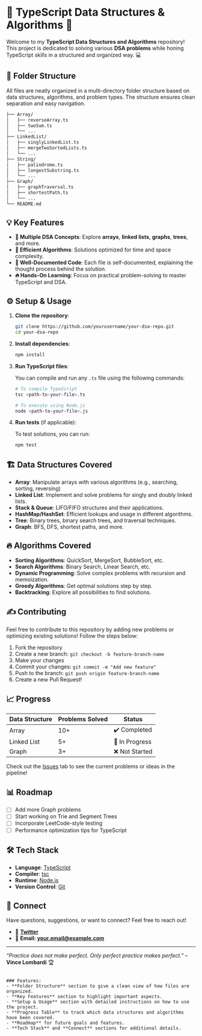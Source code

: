# 🚀 TypeScript Data Structures & Algorithms 🧠

Welcome to my **TypeScript Data Structures and Algorithms** repository! This project is dedicated to solving various **DSA problems** while honing TypeScript skills in a structured and organized way. 💻

## 📂 Folder Structure

All files are neatly organized in a multi-directory folder structure based on data structures, algorithms, and problem types. The structure ensures clean separation and easy navigation.

```bash
├── Array/
│   ├── reverseArray.ts
│   ├── twoSum.ts
│   └── ... 
├── LinkedList/
│   ├── singlyLinkedList.ts
│   ├── mergeTwoSortedLists.ts
│   └── ...
├── String/
│   ├── palindrome.ts
│   ├── longestSubstring.ts
│   └── ...
├── Graph/
│   ├── graphTraversal.ts
│   ├── shortestPath.ts
│   └── ...
└── README.md
```

## 💡 Key Features

- **📝 Multiple DSA Concepts**: Explore **arrays**, **linked lists**, **graphs**, **trees**, and more.
- **🚀 Efficient Algorithms**: Solutions optimized for time and space complexity.
- **📖 Well-Documented Code**: Each file is self-documented, explaining the thought process behind the solution.
- **🔥 Hands-On Learning**: Focus on practical problem-solving to master TypeScript and DSA.

## ⚙️ Setup & Usage

1. **Clone the repository**:

    ```bash
    git clone https://github.com/yourusername/your-dsa-repo.git
    cd your-dsa-repo
    ```

2. **Install dependencies**:

    ```bash
    npm install
    ```

3. **Run TypeScript files**:

    You can compile and run any `.ts` file using the following commands:

    ```bash
    # To compile TypeScript
    tsc <path-to-your-file>.ts

    # To execute using Node.js
    node <path-to-your-file>.js
    ```

4. **Run tests** (if applicable):

    To test solutions, you can run:

    ```bash
    npm test
    ```

## 🏗️ Data Structures Covered

- **Array**: Manipulate arrays with various algorithms (e.g., searching, sorting, reversing)
- **Linked List**: Implement and solve problems for singly and doubly linked lists.
- **Stack & Queue**: LIFO/FIFO structures and their applications.
- **HashMap/HashSet**: Efficient lookups and usage in different algorithms.
- **Tree**: Binary trees, binary search trees, and traversal techniques.
- **Graph**: BFS, DFS, shortest paths, and more.

## 🔥 Algorithms Covered

- **Sorting Algorithms**: QuickSort, MergeSort, BubbleSort, etc.
- **Search Algorithms**: Binary Search, Linear Search, etc.
- **Dynamic Programming**: Solve complex problems with recursion and memoization.
- **Greedy Algorithms**: Get optimal solutions step by step.
- **Backtracking**: Explore all possibilities to find solutions.

## ✍️ Contributing

Feel free to contribute to this repository by adding new problems or optimizing existing solutions! Follow the steps below:

1. Fork the repository
2. Create a new branch: `git checkout -b feature-branch-name`
3. Make your changes
4. Commit your changes: `git commit -m "Add new feature"`
5. Push to the branch: `git push origin feature-branch-name`
6. Create a new Pull Request!

## 📈 Progress

| **Data Structure** | **Problems Solved** | **Status** |
|--------------------|---------------------|------------|
| Array              | 10+                 | ✔️ Completed |
| Linked List        | 5+                  | 🚧 In Progress |
| Graph              | 3+                  | ❌ Not Started |

Check out the [Issues](https://github.com/yourusername/your-dsa-repo/issues) tab to see the current problems or ideas in the pipeline!

## 📊 Roadmap

- [ ] Add more Graph problems
- [ ] Start working on Trie and Segment Trees
- [ ] Incorporate LeetCode-style testing
- [ ] Performance optimization tips for TypeScript

## 🛠 Tech Stack

- **Language**: [TypeScript](https://www.typescriptlang.org/)
- **Compiler**: [tsc](https://www.typescriptlang.org/docs/handbook/compiler-options.html)
- **Runtime**: [Node.js](https://nodejs.org/)
- **Version Control**: [Git](https://git-scm.com/)

## 🤝 Connect

Have questions, suggestions, or want to connect? Feel free to reach out!

- 💬 **[Twitter](https://twitter.com/yourusername)**
- 📧 **Email: your.email@example.com**

---

*“Practice does not make perfect. Only perfect practice makes perfect.”* – **Vince Lombardi** 🏆
```

### Features:
- **Folder Structure** section to give a clean view of how files are organized.
- **Key Features** section to highlight important aspects.
- **Setup & Usage** section with detailed instructions on how to use the project.
- **Progress Table** to track which data structures and algorithms have been covered.
- **Roadmap** for future goals and features.
- **Tech Stack** and **Connect** sections for additional details.
